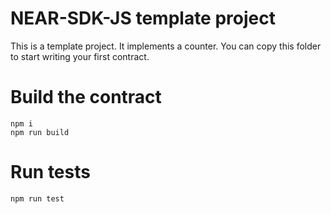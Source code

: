 # NEAR-SDK-JS template project

This is a template project. It implements a counter. You can copy this folder to start writing your first contract.

# Build the contract

```
npm i
npm run build
```

# Run tests
```
npm run test
```